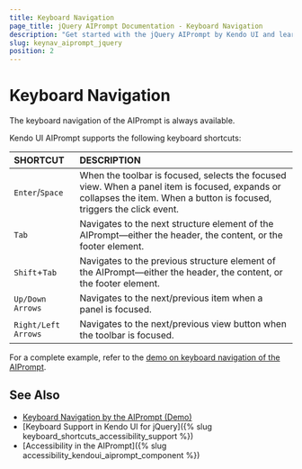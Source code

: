 ```yaml
---
title: Keyboard Navigation
page_title: jQuery AIPrompt Documentation - Keyboard Navigation
description: "Get started with the jQuery AIPrompt by Kendo UI and learn about the accessibility support it provides through its keyboard navigation functionality."
slug: keynav_aiprompt_jquery
position: 2
---
```


# Keyboard Navigation

The keyboard navigation of the AIPrompt is always available.

Kendo UI AIPrompt supports the following keyboard shortcuts:

| SHORTCUT						| DESCRIPTION				                                                        |
|:---                 |:---                                                                                |
| `Enter`/`Space`     | When the toolbar is focused, selects the focused view. When a panel item is focused, expands or collapses the item. When a button is focused, triggers the click event.|
| `Tab`               | Navigates to the next structure element of the AIPrompt&mdash;either the header, the content, or the footer element.|
| `Shift`+`Tab`       | Navigates to the previous structure element of the AIPrompt&mdash;either the header, the content, or the footer element.|
| `Up/Down Arrows`       | Navigates to the next/previous item when a panel is focused.|
| `Right/Left Arrows`       | Navigates to the next/previous view button when the toolbar is focused.|

For a complete example, refer to the [demo on keyboard navigation of the AIPrompt](https://demos.telerik.com/kendo-ui/aiprompt/keyboard-navigation).

## See Also

* [Keyboard Navigation by the AIPrompt (Demo)](https://demos.telerik.com/kendo-ui/aiprompt/keyboard-navigation)
* [Keyboard Support in Kendo UI for jQuery]({% slug keyboard_shortcuts_accessibility_support %})
* [Accessibility in the AIPrompt]({% slug accessibility_kendoui_aiprompt_component %})
